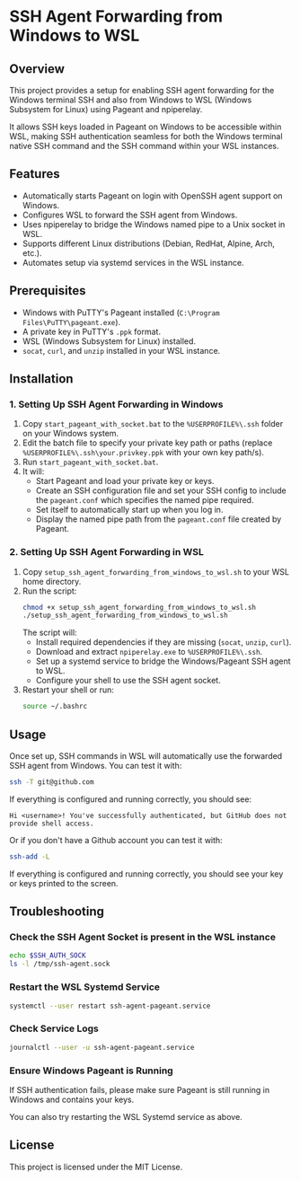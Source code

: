 # SSH Agent Forwarding from Windows to WSL

## Overview
This project provides a setup for enabling SSH agent forwarding for the Windows terminal SSH and also from Windows to WSL (Windows Subsystem for Linux) using Pageant and npiperelay. 

It allows SSH keys loaded in Pageant on Windows to be accessible within WSL, making SSH authentication seamless for both the Windows terminal native SSH command 
and the SSH command within your WSL instances.

## Features
- Automatically starts Pageant on login with OpenSSH agent support on Windows.
- Configures WSL to forward the SSH agent from Windows.
- Uses npiperelay to bridge the Windows named pipe to a Unix socket in WSL.
- Supports different Linux distributions (Debian, RedHat, Alpine, Arch, etc.).
- Automates setup via systemd services in the WSL instance.

## Prerequisites
- Windows with PuTTY's Pageant installed (`C:\Program Files\PuTTY\pageant.exe`).
- A private key in PuTTY's `.ppk` format.
- WSL (Windows Subsystem for Linux) installed.
- `socat`, `curl`, and `unzip` installed in your WSL instance.

## Installation

### 1. Setting Up SSH Agent Forwarding in Windows

1. Copy `start_pageant_with_socket.bat` to the `%USERPROFILE%\.ssh` folder on your Windows system.
2. Edit the batch file to specify your private key path or paths (replace `%USERPROFILE%\.ssh\your.privkey.ppk` with your own key path/s).
3. Run `start_pageant_with_socket.bat`.
4. It will:
   - Start Pageant and load your private key or keys.
   - Create an SSH configuration file and set your SSH config to include the `pageant.conf` which specifies the named pipe required.
   - Set itself to automatically start up when you log in.
   - Display the named pipe path from the `pageant.conf` file created by Pageant.

### 2. Setting Up SSH Agent Forwarding in WSL

1. Copy `setup_ssh_agent_forwarding_from_windows_to_wsl.sh` to your WSL home directory.
2. Run the script:
   ```sh
   chmod +x setup_ssh_agent_forwarding_from_windows_to_wsl.sh
   ./setup_ssh_agent_forwarding_from_windows_to_wsl.sh
   ```
   The script will:
   - Install required dependencies if they are missing (`socat`, `unzip`, `curl`).
   - Download and extract `npiperelay.exe` to `%USERPROFILE%\.ssh`.
   - Set up a systemd service to bridge the Windows/Pageant SSH agent to WSL.
   - Configure your shell to use the SSH agent socket.
4. Restart your shell or run:
   ```sh
   source ~/.bashrc
   ```

## Usage
Once set up, SSH commands in WSL will automatically use the forwarded SSH agent from Windows. You can test it with:
```sh
ssh -T git@github.com
```
If everything is configured and running correctly, you should see:
```
Hi <username>! You've successfully authenticated, but GitHub does not provide shell access.
```

Or if you don't have a Github account you can test it with:
```sh
ssh-add -L
```

If everything is configured and running correctly, you should see your key or keys printed to the screen.


## Troubleshooting
### Check the SSH Agent Socket is present in the WSL instance
```sh
echo $SSH_AUTH_SOCK
ls -l /tmp/ssh-agent.sock
```

### Restart the WSL Systemd Service
```sh
systemctl --user restart ssh-agent-pageant.service
```

### Check Service Logs
```sh
journalctl --user -u ssh-agent-pageant.service
```

### Ensure Windows Pageant is Running
If SSH authentication fails, please make sure Pageant is still running in Windows and contains your keys.

You can also try restarting the WSL Systemd service as above.

## License
This project is licensed under the MIT License.


